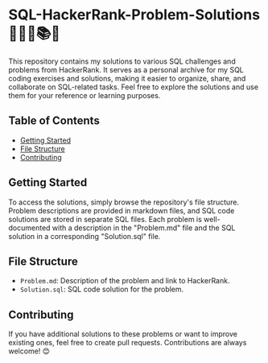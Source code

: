 # SQL-HackerRank-Problem-Solutions 👩🏻‍💻📚📝
This repository contains my solutions to various SQL challenges and problems from HackerRank. It serves as a personal archive for my SQL coding exercises and solutions, making it easier to organize, share, and collaborate on SQL-related tasks. Feel free to explore the solutions and use them for your reference or learning purposes.

## Table of Contents
- [Getting Started](#getting-started)
- [File Structure](#file-structure)
- [Contributing](#contributing)

## Getting Started
To access the solutions, simply browse the repository's file structure. Problem descriptions are provided in markdown files, and SQL code solutions are stored in separate SQL files. Each problem is well-documented with a description in the "Problem.md" file and the SQL solution in a corresponding "Solution.sql" file.

## File Structure
- `Problem.md`: Description of the problem and link to HackerRank.
- `Solution.sql`: SQL code solution for the problem.

## Contributing
If you have additional solutions to these problems or want to improve existing ones, feel free to create pull requests. Contributions are always welcome! 😊

